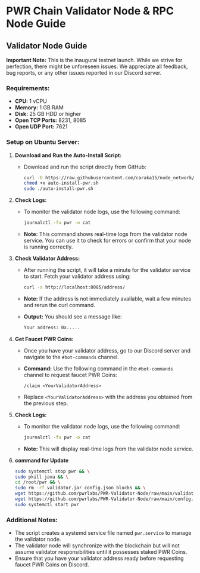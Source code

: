 # PWR Chain Validator Node & RPC Node Guide

## Validator Node Guide

**Important Note:** This is the inaugural testnet launch. While we strive for perfection, there might be unforeseen issues. We appreciate all feedback, bug reports, or any other issues reported in our Discord server.

### Requirements:

- **CPU:** 1 vCPU
- **Memory:** 1 GB RAM
- **Disk:** 25 GB HDD or higher
- **Open TCP Ports:** 8231, 8085
- **Open UDP Port:** 7621

### Setup on Ubuntu Server:

1.  **Download and Run the Auto-Install Script:**

    - Download and run the script directly from GitHub:

      ```bash
      curl -O https://raw.githubusercontent.com/caraka15/node_network/main/pwr/auto-install-pwr.sh
      chmod +x auto-install-pwr.sh
      sudo ./auto-install-pwr.sh
      ```

2.  **Check Logs:**

    - To monitor the validator node logs, use the following command:

      ```bash
      journalctl -fu pwr -o cat
      ```

    - **Note:** This command shows real-time logs from the validator node service. You can use it to check for errors or confirm that your node is running correctly.

3.  **Check Validator Address:**

    - After running the script, it will take a minute for the validator service to start. Fetch your validator address using:

      ```bash
      curl -s http://localhost:8085/address/
      ```

    - **Note:** If the address is not immediately available, wait a few minutes and rerun the curl command.

    - **Output:** You should see a message like:

      ```bash
      Your address: 0x.....
      ```

4.  **Get Faucet PWR Coins:**

    - Once you have your validator address, go to our Discord server and navigate to the `#bot-commands` channel.

    - **Command:** Use the following command in the `#bot-commands` channel to request faucet PWR Coins:

      ```plaintext
      /claim <YourValidatorAddress>
      ```

    - Replace `<YourValidatorAddress>` with the address you obtained from the previous step.

5.  **Check Logs:**

    - To monitor the validator node logs, use the following command:

      ```bash
      journalctl -fu pwr -o cat
      ```

    - **Note:** This will display real-time logs from the validator node service.

6.  **command for Update**
    ```bash
    sudo systemctl stop pwr && \
    sudo pkill java && \
    cd /root/pwr && \
    sudo rm -rf validator.jar config.json blocks && \
    wget https://github.com/pwrlabs/PWR-Validator-Node/raw/main/validator.jar && \
    wget https://github.com/pwrlabs/PWR-Validator-Node/raw/main/config.json && \
    sudo systemctl start pwr
    ```

### Additional Notes:

- The script creates a systemd service file named `pwr.service` to manage the validator node.
- The validator node will synchronize with the blockchain but will not assume validator responsibilities until it possesses staked PWR Coins.
- Ensure that you have your validator address ready before requesting faucet PWR Coins on Discord.
